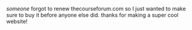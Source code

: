 *someone* forgot to renew thecourseforum.com so I just wanted to make sure to buy it before anyone else did. thanks for making a super cool website!

